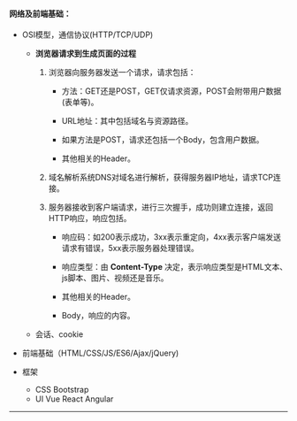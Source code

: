 
#### 网络及前端基础：
- OSI模型，通信协议(HTTP/TCP/UDP)
  - **浏览器请求到生成页面的过程**
    1. 浏览器向服务器发送一个请求，请求包括：  
        - 方法：GET还是POST，GET仅请求资源，POST会附带用户数据(表单等)。
        - URL地址：其中包括域名与资源路径。
        - 如果方法是POST，请求还包括一个Body，包含用户数据。

        - 其他相关的Header。

    2. 域名解析系统DNS对域名进行解析，获得服务器IP地址，请求TCP连接。

    3. 服务器接收到客户端请求，进行三次握手，成功则建立连接，返回HTTP响应，响应包括。
        - 响应码：如200表示成功，3xx表示重定向，4xx表示客户端发送请求有错误，5xx表示服务器处理错误。
        - 响应类型：由 **Content-Type** 决定，表示响应类型是HTML文本、js脚本、图片、视频还是音乐。
        - 其他相关的Header。

        - Body，响应的内容。

  - 会话、cookie

- 前端基础（HTML/CSS/JS/ES6/Ajax/jQuery)

- 框架
  - CSS Bootstrap
  - UI Vue React Angular

---


